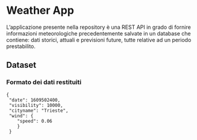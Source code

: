 
<h1 id="weather-app">Weather App</h1>
<p>L’applicazione presente nella repository è una REST API in grado di fornire informazioni meteorologiche precedentemente salvate in un database che contiene: dati storici, attuali e previsioni future, tutte relative ad un periodo prestabilito.</p>

## Dataset



<h3 id="formato-dei-dati-restituiti">Formato dei dati restituiti</h3>
<pre><code>{
 "date": 1609502400,
 "visibility": 10000,
 "cityname": "Trieste",
 "wind": {
    "speed": 0.06
    }
 }
</code></pre>

<!--stackedit_data:
eyJoaXN0b3J5IjpbMjIzMzIyNDIsMTMxNDc5NDAwMV19
-->